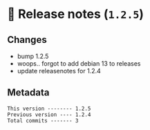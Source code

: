 # 🎁 Release notes (`1.2.5`)

## Changes
- bump 1.2.5
- woops.. forgot to add debian 13 to releases
- update releasenotes for 1.2.4

## Metadata
```
This version -------- 1.2.5
Previous version ---- 1.2.4
Total commits ------- 3
```
